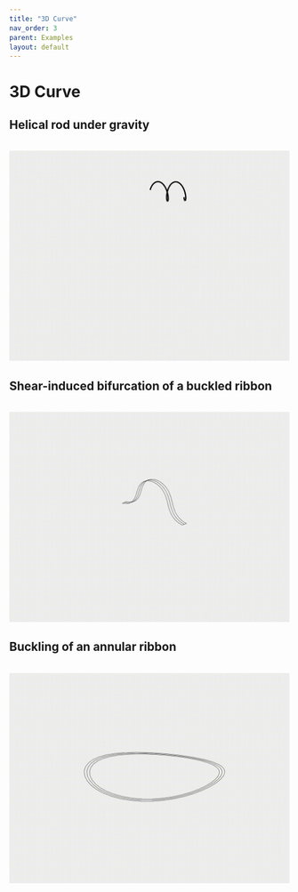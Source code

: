 ```yaml
---
title: "3D Curve"
nav_order: 3
parent: Examples
layout: default
---
```


# 3D Curve

## Helical rod under gravity
<br/><img src='../assets/videos/rod_1.gif' width="600">

## Shear-induced bifurcation of a buckled ribbon 
<br/><img src='../assets/videos/rod_2.gif' width="600">

## Buckling of an annular ribbon
<br/><img src='../assets/videos/rod_3.gif' width="600">
